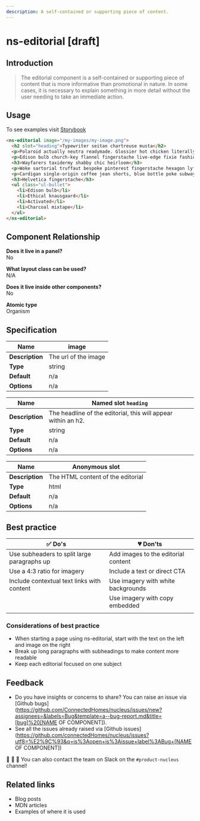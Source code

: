 ```yaml
---
description: A self-contained or supporting piece of content.
---
```


# ns-editorial [draft]

## Introduction

> The editorial component is a self-contained or supporting piece of content that is more informative than promotional in nature. In some cases, it is necessary to explain something in more detail without the user needing to take an immediate action.


## Usage

To see examples visit [Storybook](https://nucleus.bgdigital.xyz/demo/index.html?path=/story/ns-editorial--editorial)

```html
<ns-editorial image="/my-images/my-image.png">
  <h2 slot="heading">Typewriter seitan chartreuse musta</h2>
  <p>Polaroid actually neutra readymade. Glossier hot chicken literally vegan, hoodie artisan sustainable forage lyft gentrify bespoke vinyl.</p>
  <p>Edison bulb church-key flannel fingerstache live-edge fixie fashion axe slow-carb stumptown locavore ethical knausgaard activated charcoal mixtape pork belly.</p>
  <h3>Wayfarers taxidermy shabby chic heirloom</h3>
  <p>Woke sartorial truffaut bespoke pinterest fingerstache hexagon lyft green juice bushwick sustainable you probably haven't heard of them irony.</p>
  <p>Cardigan single-origin coffee jean shorts, blue bottle poke subway tile farm-to-table.</p>
  <h3>Helvetica fingerstache</h3>
  <ul class="ul-bullet">
    <li>Edison bulb</li>
    <li>Ethical knausgaard</li>
    <li>Activated</li>
    <li>Charcoal mixtape</li>
  </ul>
</ns-editorial>
```

## Component Relationship

**Does it live in a panel?**  
No

**What layout class can be used?**  
N/A

**Does it live inside other components?**  
No

**Atomic type**  
Organism

## Specification

| **Name**| image |
| ----------- | ------------------------------- |
| **Description** | The url of the image |
| **Type**        | string |
| **Default**     | n/a |
| **Options**     | n/a |

| **Name**| Named slot `heading` |
| ----------- | ------------------------------- |
| **Description** | The headline of the editorial, this will appear within an h2. |
| **Type**        | string |
| **Default**     | n/a |
| **Options**     | n/a |

| **Name**| Anonymous slot |
| ----------- | ------------------------------- |
| **Description** | The HTML content of the editorial |
| **Type**        | html |
| **Default**     | n/a |
| **Options**     | n/a |


## Best practice

| ✅ Do's | 💔 Don'ts |
| ------ | -------- |
| Use subheaders to split large paragraphs up | Add images to the editorial content |
| Use a 4:3 ratio for imagery | Include a text or direct CTA |
| Include contextual text links with content | Use imagery with white backgrounds |
|  | Use imagery with copy embedded |
|  |          |

### Considerations of best practice

- When starting a page using ns-editorial, start with the text on the left and image on the right
- Break up long paragraphs with subheadings to make content more readable
- Keep each editorial focused on one subject


## Feedback

- Do you have insights or concerns to share? You can raise an issue via [Github bugs](https://github.com/ConnectedHomes/nucleus/issues/new?assignees=&labels=Bug&template=a--bug-report.md&title=[bug]%20[NAME OF COMPONENT]).
- See all the issues already raised via [Github issues](https://github.com/connectedHomes/nucleus/issues?utf8=%E2%9C%93&q=is%3Aopen+is%3Aissue+label%3ABug+[NAME OF COMPONENT])

💩 🎉 🦄 You can also contact the team on Slack on the `#product-nucleus` channel!

## Related links
- Blog posts
- MDN articles
- Examples of where it is used
